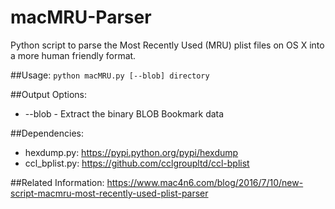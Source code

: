 # macMRU-Parser
Python script to parse the Most Recently Used (MRU) plist files on OS X into a more human friendly format.

##Usage:
`python macMRU.py [--blob] directory`

##Output Options:
* --blob - Extract the binary BLOB Bookmark data

##Dependencies:      
* hexdump.py: https://pypi.python.org/pypi/hexdump    
* ccl_bplist.py: https://github.com/cclgroupltd/ccl-bplist

##Related Information:
https://www.mac4n6.com/blog/2016/7/10/new-script-macmru-most-recently-used-plist-parser
